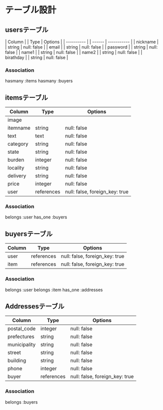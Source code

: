 # テーブル設計

##  usersテーブル

| Column     | | Type   | Options     |
| ---------- | | ------ | ----------- |
| nickname   | | string | null: false |
| email      | | string | null: false |
| password   | | string | null: false |
| name1      | | string | null: false |
| name2      | | string | null: false |
| birathday  | | string | null: false |

### Association
hasmany :items
hasmany :buyers


##  itemsテーブル

| Column     | Type       | Options                        |
| ---------- | ---------- | ------------------------------ |
| image      |            |                                | 
| itemname   | string     | null: false                    |
| text       | text       | null: false                    |
| category   | string     | null: false                    |
| state      | string     | null: false                    |
| burden     | integer    | null: false                    |
| locality   | string     | null: false                    |
| delivery   | string     | null: false                    |
| price      | integer    | null: false                    |
| user       | references | null: false, foreign_key: true |

### Association
belongs :user
has_one :buyers

##  buyersテーブル

| Column       | Type        | Options                        |
| ------------ | ----------- | ------------------------------ |
| user         | references  | null: false, foreign_key: true |
| item         | references  | null: false, foreign_key: true |

### Association
belongs :user
belongs :item
has_one :addresses

##  Addressesテーブル

| Column       | Type        | Options                        |
| ------------ | ----------- | ------------------------------ |
| postal_code  | integer    | null: false                     |
| prefectures  | string     | null: false                     |
| municipality | string     | null: false                     |
| street       | string     | null: false                     |
| building     | string     | null: false                     |
| phone        | integer    | null: false                     |
| buyer        | references  | null: false, foreign_key: true |

### Association
belongs :buyers